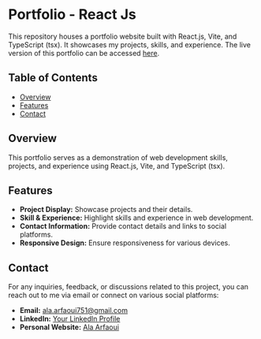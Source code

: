 # Portfolio - React Js

This repository houses a portfolio website built with React.js, Vite, and TypeScript (tsx). It showcases my projects, skills, and experience. The live version of this portfolio can be accessed [here](https://alaarfaoui.vercel.app).

## Table of Contents
- [Overview](#overview)
- [Features](#features)
- [Contact](#contact)

## Overview

This portfolio serves as a demonstration of web development skills, projects, and experience using React.js, Vite, and TypeScript (tsx).

## Features

- **Project Display:** Showcase projects and their details.
- **Skill & Experience:** Highlight skills and experience in web development.
- **Contact Information:** Provide contact details and links to social platforms.
- **Responsive Design:** Ensure responsiveness for various devices.

## Contact

For any inquiries, feedback, or discussions related to this project, you can reach out to me via email or connect on various social platforms:

- **Email:** [ala.arfaoui751@gmail.com](mailto:ala.arfaoui751@gmail.com)
- **LinkedIn:** [Your LinkedIn Profile](https://www.linkedin.com/in/yourusername/)
- **Personal Website:** [Ala Arfaoui](https://alaarfaoui.vercel.app/)

